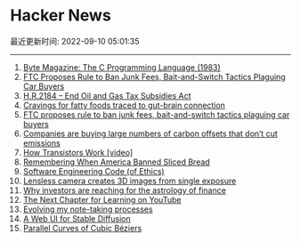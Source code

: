 # Hacker News

最近更新时间: 2022-09-10 05:01:35

--- 
1. [Byte Magazine: The C Programming Language (1983)](https://archive.org/details/byte-magazine-1983-08) 
2. [FTC Proposes Rule to Ban Junk Fees, Bait-and-Switch Tactics Plaguing Car Buyers](https://www.ftc.gov/news-events/news/press-releases/2022/06/ftc-proposes-rule-ban-junk-fees-bait-switch-tactics-plaguing-car-buyers) 
3. [H.R.2184 – End Oil and Gas Tax Subsidies Act](https://www.congress.gov/bill/117th-congress/house-bill/2184) 
4. [Cravings for fatty foods traced to gut-brain connection](https://zuckermaninstitute.columbia.edu/cravings-fatty-foods-traced-gut-brain-connection) 
5. [FTC proposes rule to ban junk fees, bait-and-switch tactics plaguing car buyers](https://www.ftc.gov/news-events/news/press-releases/2022/06/ftc-proposes-rule-ban-junk-fees-bait-switch-tactics-plaguing-car-buyers) 
6. [Companies are buying large numbers of carbon offsets that don’t cut emissions](https://www.wsj.com/articles/renewables-carbon-credits-do-not-cut-emissions-united-nations-verra-gold-standard-11662644900) 
7. [How Transistors Work [video]](https://www.youtube.com/watch?v=CQtSS6g00h0) 
8. [Remembering When America Banned Sliced Bread](https://www.atlasobscura.com/articles/america-banned-sliced-bread) 
9. [Software Engineering Code (of Ethics)](https://ethics.acm.org/code-of-ethics/software-engineering-code/) 
10. [Lensless camera creates 3D images from single exposure](https://www.optica.org/en-us/about/newsroom/news_releases/2022/september/lensless_camera_creates_3d_images_from_single_expo/) 
11. [Why investors are reaching for the astrology of finance](https://www.economist.com/finance-and-economics/2022/09/01/why-investors-are-reaching-for-the-astrology-of-finance) 
12. [The Next Chapter for Learning on YouTube](https://blog.youtube/news-and-events/the-next-chapter-for-learning-on-youtube/) 
13. [Evolving my note-taking processes](https://codethrasher.com/post/2022-09-09-evolving-my-note-taking-processes/) 
14. [A Web UI for Stable Diffusion](https://github.com/AUTOMATIC1111/stable-diffusion-webui) 
15. [Parallel Curves of Cubic Béziers](https://raphlinus.github.io/curves/2022/09/09/parallel-beziers.html) 
